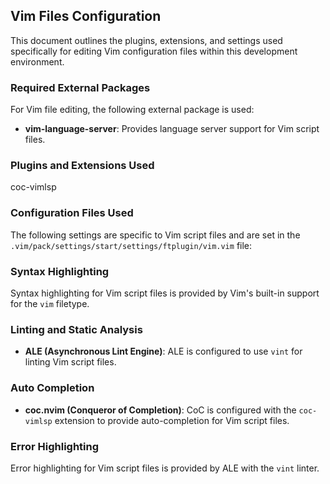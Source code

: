 ## Vim Files Configuration

This document outlines the plugins, extensions, and settings used specifically
for editing Vim configuration files within this development environment.

### Required External Packages

For Vim file editing, the following external package is used:

- **vim-language-server**: Provides language server support for Vim script files.

### Plugins and Extensions Used

coc-vimlsp

### Configuration Files Used

The following settings are specific to Vim script files and are set in the
`.vim/pack/settings/start/settings/ftplugin/vim.vim` file:

### Syntax Highlighting

Syntax highlighting for Vim script files is provided by Vim's built-in support
for the `vim` filetype.

### Linting and Static Analysis

- **ALE (Asynchronous Lint Engine)**: ALE is configured to use `vint` for
    linting Vim script files.

### Auto Completion

- **coc.nvim (Conqueror of Completion)**: CoC is configured with the
    `coc-vimlsp` extension to provide auto-completion for Vim script files.

### Error Highlighting

Error highlighting for Vim script files is provided by ALE with the `vint`
linter.
